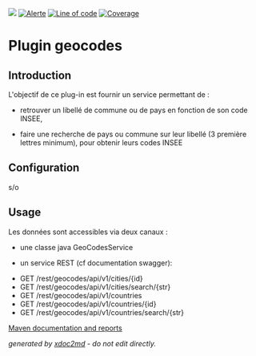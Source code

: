 ![](https://dev.lutece.paris.fr/jenkins/buildStatus/icon?job=plugin-geocodes-deploy)
[![Alerte](https://dev.lutece.paris.fr/sonar/api/project_badges/measure?project=fr.paris.lutece.plugins%3Aplugin-geocodes&metric=alert_status)](https://dev.lutece.paris.fr/sonar/dashboard?id=fr.paris.lutece.plugins%3Aplugin-geocodes)
[![Line of code](https://dev.lutece.paris.fr/sonar/api/project_badges/measure?project=fr.paris.lutece.plugins%3Aplugin-geocodes&metric=ncloc)](https://dev.lutece.paris.fr/sonar/dashboard?id=fr.paris.lutece.plugins%3Aplugin-geocodes)
[![Coverage](https://dev.lutece.paris.fr/sonar/api/project_badges/measure?project=fr.paris.lutece.plugins%3Aplugin-geocodes&metric=coverage)](https://dev.lutece.paris.fr/sonar/dashboard?id=fr.paris.lutece.plugins%3Aplugin-geocodes)

# Plugin geocodes

## Introduction

L'objectif de ce plug-in est fournir un service permettant de :

- retrouver un libellé de commune ou de pays en fonction de son code INSEE,

- faire une recherche de pays ou commune sur leur libellé (3 première lettres minimum), pour obtenir leurs codes INSEE

## Configuration

s/o

## Usage

Les données sont accessibles via deux canaux :

- une classe java GeoCodesService

- un service REST (cf documentation swagger):

 
* GET /rest/geocodes/api/v1/cities/{id}
* GET /rest/geocodes/api/v1/cities/search/{str}
* GET /rest/geocodes/api/v1/countries
* GET /rest/geocodes/api/v1/countries/{id}
* GET /rest/geocodes/api/v1/countries/search/{str}


[Maven documentation and reports](https://dev.lutece.paris.fr/plugins/plugin-geocodes/)



 *generated by [xdoc2md](https://github.com/lutece-platform/tools-maven-xdoc2md-plugin) - do not edit directly.*